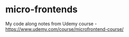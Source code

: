 # micro-frontends
My code along notes from Udemy course - https://www.udemy.com/course/microfrontend-course/
